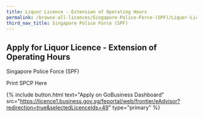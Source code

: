 ```yaml
---
title: Liquor Licence - Extension of Operating Hours
permalink: /browse-all-licences/Singapore-Police-Force-(SPF)/Liquor-Licence---Extension-of-Operating-Hours
third_nav_title: Singapore Police Force (SPF)
---
```


## Apply for Liquor Licence - Extension of Operating Hours

Singapore Police Force (SPF)

Print SPCP Here

{% include button.html text="Apply on GoBusiness Dashboard" src="https://licence1.business.gov.sg/feportal/web/frontier/eAdvisor?redirection=true&selectedLicenceIds=49" type="primary" %}
